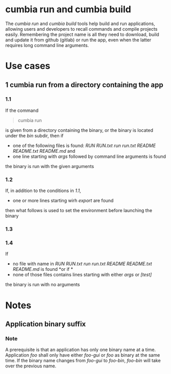 # cumbia run and cumbia build

The *cumbia run* and *cumbia build* tools help build and run applications, allowing users and developers to 
recall commands and compile projects easily. Remembering the project name is all they need to download, build
and update it from github (gitlab) or run the app, even when the latter requires long command line arguments.

# Use cases

## 1 cumbia run from a directory containing the app

### 1.1

If the command 

> cumbia run

is given from a directory containing the binary, or the binary is located under the *bin* subdir, then if

- one of the following files is found: *RUN RUN.txt run run.txt README README.txt README.md* and
- one line starting with *args* followed by command line arguments is found

the binary is run with the given arguments

### 1.2

If, in addition to the conditions in *1.1*, 

- one or more lines starting wirh *export* are found

then what follows is used to set the environment before launching the binary

### 1.3




### 1.4

If 

- no file with name in *RUN RUN.txt run run.txt README README.txt README.md* is found
*or if *
- none of those files contains lines starting with either *args* or *[test]*

the binary is run with no arguments



# Notes

## Application binary suffix

### Note
A prerequisite is that an application has only one binary name at a time. Application *foo* shall only have either *foo-gui* or *foo* as binary
at the same time. If the binary name changes from *foo-gui* to *foo-bin*, *foo-bin* will take over the previous name.


